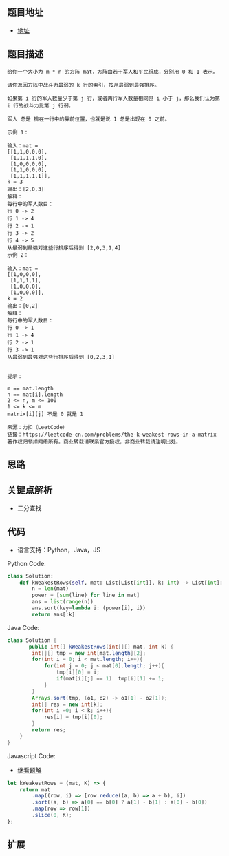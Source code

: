 ## 题目地址

- [地址](https://leetcode-cn.com/problems/the-k-weakest-rows-in-a-matrix/)

## 题目描述

```
给你一个大小为 m * n 的方阵 mat，方阵由若干军人和平民组成，分别用 0 和 1 表示。

请你返回方阵中战斗力最弱的 k 行的索引，按从最弱到最强排序。

如果第 i 行的军人数量少于第 j 行，或者两行军人数量相同但 i 小于 j，那么我们认为第 i 行的战斗力比第 j 行弱。

军人 总是 排在一行中的靠前位置，也就是说 1 总是出现在 0 之前。

示例 1：

输入：mat = 
[[1,1,0,0,0],
 [1,1,1,1,0],
 [1,0,0,0,0],
 [1,1,0,0,0],
 [1,1,1,1,1]], 
k = 3
输出：[2,0,3]
解释：
每行中的军人数目：
行 0 -> 2 
行 1 -> 4 
行 2 -> 1 
行 3 -> 2 
行 4 -> 5 
从最弱到最强对这些行排序后得到 [2,0,3,1,4]
示例 2：

输入：mat = 
[[1,0,0,0],
 [1,1,1,1],
 [1,0,0,0],
 [1,0,0,0]], 
k = 2
输出：[0,2]
解释： 
每行中的军人数目：
行 0 -> 1 
行 1 -> 4 
行 2 -> 1 
行 3 -> 1 
从最弱到最强对这些行排序后得到 [0,2,3,1]
 

提示：

m == mat.length
n == mat[i].length
2 <= n, m <= 100
1 <= k <= m
matrix[i][j] 不是 0 就是 1

来源：力扣（LeetCode）
链接：https://leetcode-cn.com/problems/the-k-weakest-rows-in-a-matrix
著作权归领扣网络所有。商业转载请联系官方授权，非商业转载请注明出处。
```

## 思路

## 关键点解析

- 二分查找

## 代码

- 语言支持：Python，Java，JS

Python Code:

```python
class Solution:
    def kWeakestRows(self, mat: List[List[int]], k: int) -> List[int]:
        n = len(mat)
        power = [sum(line) for line in mat]
        ans = list(range(n))
        ans.sort(key=lambda i: (power[i], i))
        return ans[:k]

```

Java Code:

```java
class Solution {
       public int[] kWeakestRows(int[][] mat, int k) {
        int[][] tmp = new int[mat.length][2];
        for(int i = 0; i < mat.length; i++){
            for(int j = 0; j < mat[0].length; j++){
                tmp[i][0] = i;
                if(mat[i][j] == 1)  tmp[i][1] += 1;
            }
        }
        Arrays.sort(tmp, (o1, o2) -> o1[1] - o2[1]);
        int[] res = new int[k];
        for(int i =0; i < k; i++){
            res[i] = tmp[i][0];
        }
        return res;
    }
}
```

Javascript Code:
- [继看题解](https://leetcode-cn.com/problems/the-k-weakest-rows-in-a-matrix/solution/fang-zhen-zhong-zhan-dou-li-zui-ruo-de-k-xing-by-l/)
```js
let kWeakestRows = (mat, K) => {
    return mat
		.map((row, i) => [row.reduce((a, b) => a + b), i])
		.sort((a, b) => a[0] == b[0] ? a[1] - b[1] : a[0] - b[0])
		.map(row => row[1])
		.slice(0, K);
};
```

## 扩展


